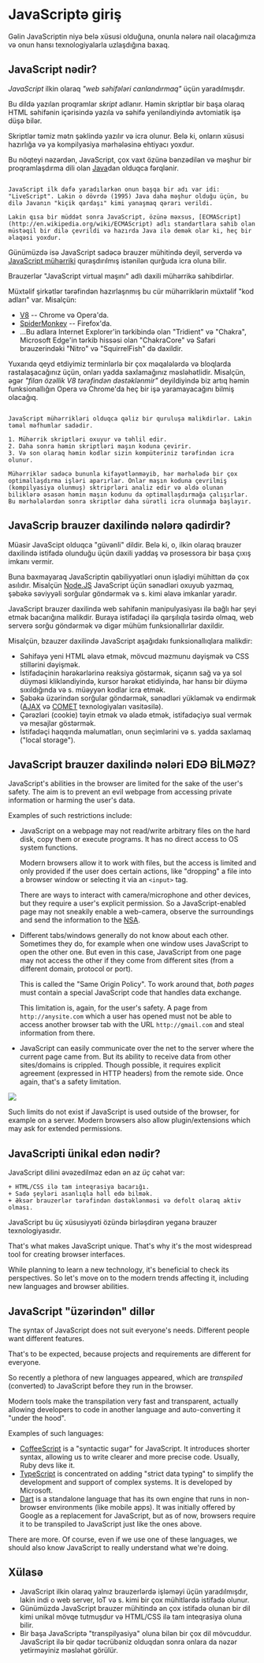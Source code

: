 # JavaScriptə giriş

Gəlin JavaScriptin niyə belə xüsusi olduğuna, onunla nələrə nail olacağımıza və onun hansı texnologiyalarla uzlaşdığına baxaq.

## JavaScript nədir?

*JavaScript* ilkin olaraq *"web səhifələri canlandırmaq"* üçün yaradılmışdır.

Bu dildə yazılan proqramlar *skript* adlanır. Həmin skriptlər bir başa olaraq HTML səhifənin içərisində yazıla və səhifə yeniləndiyində avtomiatik işə düşə bilər.

Skriptlər təmiz mətn şəklində yazılır və icra olunur. Belə ki, onların xüsusi hazırlığa və ya kompilyasiya mərhələsinə ehtiyacı yoxdur.

Bu nöqteyi nəzərdən, JavaScript, çox vaxt özünə bənzədilən və məşhur bir proqramlaşdırma dili olan [Java](https://en.wikipedia.org/wiki/Java_(programming_language))dan olduqca fərqlənir.

```smart header="Niyə <u>Java</u>Script?"

JavaScript ilk dəfə yaradılarkən onun başqa bir adı var idi: "LiveScript". Lakin o dövrdə (1995) Java daha məşhur olduğu üçün, bu dilə Javanın "kiçik qardaşı" kimi yanaşmaq qərarı verildi.

Lakin qısa bir müddət sonra JavaScript, özünə məxsus, [ECMAScript](http://en.wikipedia.org/wiki/ECMAScript) adlı standartlara sahib olan müstəqil bir dilə çevrildi və hazırda Java ilə demək olar ki, heç bir əlaqəsi yoxdur.
```

Günümüzdə isə JavaScript sadəcə brauzer mühitində deyil, serverdə və [JavaScript mühərriki](https://en.wikipedia.org/wiki/JavaScript_engine) quraşdırılmış istənilən qurğuda icra oluna bilir.

Brauzerlər "JavaScript virtual maşını" adlı daxili mühərrikə sahibdirlər.

Müxtəlif şirkətlər tərəfindən hazırlaşnmış bu cür mühərriklərin müxtəlif "kod adları" var. Misalçün:

- [V8](https://en.wikipedia.org/wiki/V8_(JavaScript_engine)) -- Chrome və Opera'da.
- [SpiderMonkey](https://en.wikipedia.org/wiki/SpiderMonkey) -- Firefox'da.
- ...Bu adlara Internet Explorer'in tərkibində olan "Tridient" və "Chakra", Microsoft Edge'in tərkib hissəsi olan "ChakraCore" və Safari brauzerindəki "Nitro" və "SquirrelFish" də daxildir.

Yuxarıda qeyd etdiyimiz terminlərlə bir çox məqalələrdə və bloqlarda rastalaşacağınız üçün, onları yadda saxlamağınız məsləhətlidir. Misalçün, əgər *"filan özəllik V8 tərəfindən dəstəklənmir"* deyildiyində biz artıq həmin funksionallığın Opera və Chrome'da heç bir işə yaramayacağını bilmiş olacağıq.

```smart header="Mühərriklər necə işləyir?"

JavaScript mühərrikləri olduqca qəliz bir quruluşa malikdirlər. Lakin təməl məfhumlar sadədir.

1. Mühərrik skriptləri oxuyur və təhlil edir.
2. Daha sonra həmin skriptləri maşın koduna çevirir.
3. Və son olaraq həmin kodlar sizin kompüteriniz tərəfindən icra olunur.

Mühərriklər sadəcə bununla kifayətlənməyib, hər mərhələdə bir çox optimallaşdırma işləri aparırlar. Onlar maşın koduna çevrilmiş (kompilyasiya olunmuş) sktriprləri analiz edir və əldə olunan biliklərə əsasən həmin maşın kodunu da optimallaşdırmağa çalışırlar. Bu mərhələlərdən sonra skriptlər daha sürətli icra olunmağa başlayır.
```

## JavaScrip brauzer daxilində nələrə qadirdir?

Müasir JavaScipt olduqca "güvənli" dildir. Belə ki, o, ilkin olaraq brauzer daxilində istifadə olunduğu üçün daxili yaddaş və prosessora bir başa çıxış imkanı vermir.

Buna baxmayaraq JavaScriptin qabiliyyətləri onun işlədiyi mühittən də çox asılıdır. Misalçün [Node.JS](https://wikipedia.org/wiki/Node.js) JavaScript üçün sənədləri oxuyub yazmaq, şəbəkə səviyyəli sorğular göndərmək və s. kimi əlavə imkanlar yaradır.

JavaScript brauzer daxilində web səhifənin manipulyasiyası ilə bağlı hər şeyi etmək bacarığına malikdir. Buraya istifadəçi ilə qarşılıqla təsirdə olmaq, web serverə sorğu göndərmək və digər mühüm funksionallırlar daxildir.

Misalçün, bzauzer daxilində JavaScript aşağıdakı funksionallıqlara malikdir:

- Səhifəyə yeni HTML əlavə etmək, mövcud məzmunu dəyişmək və CSS stillərini dəyişmək.
- İstifadəçinin hərəkərlərinə reaksiya göstərmək, siçanın sağ və ya sol düyməsi klikləndiyində, kursor hərəkət etidiyində, hər hansı bir düymə sıxıldığında və s. müəyyən kodlar icra etmək.
- Şəbəkə üzərindən sorğular göndərmək, sənədləri yükləmək və endirmək ([AJAX](https://en.wikipedia.org/wiki/Ajax_(programming)) və [COMET](https://en.wikipedia.org/wiki/Comet_(programming)) texnologiyaları vasitəsilə). 
- Çərəzləri (cookie) təyin etmək və əladə etmək, istifadəçiyə sual vermək və mesajlar göstərmək.
- İstifadəçi haqqında məlumatları, onun seçimlərini və s. yadda saxlamaq ("local storage").

## JavaScript brauzer daxilində nələri EDƏ BİLMƏZ?

JavaScript's abilities in the browser are limited for the sake of the user's safety. The aim is to prevent an evil webpage from accessing private information or harming the user's data.

Examples of such restrictions include:

- JavaScript on a webpage may not read/write arbitrary files on the hard disk, copy them or execute programs. It has no direct access to OS system functions.

    Modern browsers allow it to work with files, but the access is limited and only provided if the user does certain actions, like "dropping" a file into a browser window or selecting it via an `<input>` tag.

    There are ways to interact with camera/microphone and other devices, but they require a user's explicit permission. So a JavaScript-enabled page may not sneakily enable a web-camera, observe the surroundings and send the information to the [NSA](https://en.wikipedia.org/wiki/National_Security_Agency).
- Different tabs/windows generally do not know about each other. Sometimes they do, for example when one window uses JavaScript to open the other one. But even in this case, JavaScript from one page may not access the other if they come from different sites (from a different domain, protocol or port).

    This is called the "Same Origin Policy". To work around that, *both pages* must contain a special JavaScript code that handles data exchange.

    This limitation is, again, for the user's safety. A page from `http://anysite.com` which a user has opened must not be able to access another browser tab with the URL `http://gmail.com` and steal information from there.
- JavaScript can easily communicate over the net to the server where the current page came from. But its ability to receive data from other sites/domains is crippled. Though possible, it requires explicit agreement (expressed in HTTP headers) from the remote side. Once again, that's a safety limitation.

![](limitations.png)

Such limits do not exist if JavaScript is used outside of the browser, for example on a server. Modern browsers also allow plugin/extensions which may ask for extended permissions.

## JavaScripti ünikal edən nədir?

JavaScript dilini əvəzedilməz edən ən az *üç* cəhət var:

```compare
+ HTML/CSS ilə tam inteqrasiya bacarığı.
+ Sadə şeyləri asanlıqla həll edə bilmək.
+ Əksər brauzerlər tərəfindən dəstəklənməsi və defolt olaraq aktiv olması.
```

JavaScript bu üç xüsusiyyəti özündə birləşdirən yeganə brauzer texnologiyasıdır.

That's what makes JavaScript unique. That's why it's the most widespread tool for creating browser interfaces.

While planning to learn a new technology, it's beneficial to check its perspectives. So let's move on to the modern trends affecting it,  including new languages and browser abilities.


## JavaScript "üzərindən" dillər

The syntax of JavaScript does not suit everyone's needs. Different people want different features.

That's to be expected, because projects and requirements are different for everyone.

So recently a plethora of new languages appeared, which are *transpiled* (converted) to JavaScript before they run in the browser.

Modern tools make the transpilation very fast and transparent, actually allowing developers to code in another language and auto-converting it "under the hood".

Examples of such languages:

- [CoffeeScript](http://coffeescript.org/) is a "syntactic sugar" for JavaScript. It introduces shorter syntax, allowing us to write clearer and more precise code. Usually, Ruby devs like it.
- [TypeScript](http://www.typescriptlang.org/) is concentrated on adding "strict data typing" to simplify the development and support of complex systems. It is developed by Microsoft.
- [Dart](https://www.dartlang.org/) is a standalone language that has its own engine that runs in non-browser environments (like mobile apps). It was initially offered by Google as a replacement for JavaScript, but as of now, browsers require it to be transpiled to JavaScript just like the ones above.

There are more. Of course, even if we use one of these languages, we should also know JavaScript to really understand what we're doing.

## Xülasə

- JavaScript ilkin olaraq yalnız brauzerlərdə işləməyi üçün yaradılmışdır, lakin indi o web server, IoT və s. kimi bir çox mühitlərdə istifadə olunur.
- Günümüzdə JavaScript brauzer mühitində ən çox istifadə olunan bir dil kimi unikal mövqe tutmuşdur və HTML/CSS ilə tam inteqrasiya oluna bilir.
- Bir başa JavaScriptə "transpilyasiya" oluna bilən bir çox dil mövcuddur. JavaScript ilə bir qədər təcrübəniz olduqdan sonra onlara da nəzər yetirməyiniz məsləhət görülür.
